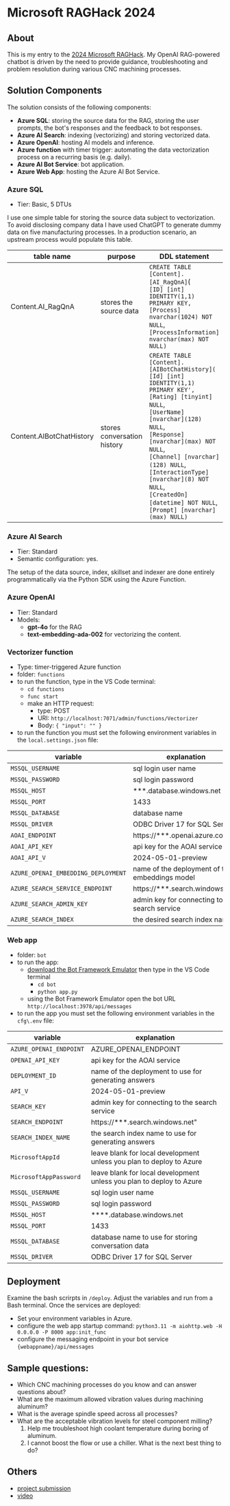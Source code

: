 # Microsoft RAGHack 2024

## About

This is my entry to the [2024 Microsoft RAGHack](https://techcommunity.microsoft.com/t5/educator-developer-blog/raghack-free-global-hackathon-sept-3rd-13th-2024/ba-p/4217191https://techcommunity.microsoft.com/t5/educator-developer-blog/raghack-free-global-hackathon-sept-3rd-13th-2024/ba-p/4217191). My OpenAI RAG-powered chatbot is driven by the need to provide guidance, troubleshooting and problem resolution during various CNC machining processes.

## Solution Components

The solution consists of the following components:

- **Azure SQL**: storing the source data for the RAG, storing the user prompts, the bot's responses and the feedback to bot responses. 
- **Azure AI Search**: indexing (vectorizing) and storing vectorized data.
- **Azure OpenAI**: hosting AI models and inference.
- **Azure function** with timer trigger: automating the data vectorization process on a recurring basis (e.g. daily).
- **Azure AI Bot Service**: bot application.
- **Azure Web App**: hosting the  Azure AI Bot Service.

### Azure SQL

- Tier: Basic, 5 DTUs

I use one simple table for storing the source data subject to vectorization. To avoid disclosing company data I have used ChatGPT to generate dummy data on five manufacturing processes. In a production scenario, an upstream process would populate this table. 

| table name | purpose | DDL statement |
|------------|----------|---------------|
| Content.AI_RagQnA| stores the source data | `CREATE TABLE [Content].[AI_RagQnA]`(<br> `[ID] [int] IDENTITY(1,1) PRIMARY KEY,`<br />`[Process] nvarchar(1024) NOT NULL`,<br />`[ProcessInformation] nvarchar(max) NOT NULL)`| 
| Content.AIBotChatHistory | stores conversation history | `CREATE TABLE [Content].[AIBotChatHistory](`<br>`[Id] [int] IDENTITY(1,1) PRIMARY KEY',`<br>`[Rating] [tinyint] NULL`,<br>`[UserName] [nvarchar](128) NULL`,<br>`[Response] [nvarchar](max) NOT NULL`,<br>`[Channel] [nvarchar](128) NULL`,<br>`[InteractionType] [nvarchar](8) NOT NULL`,<br>`[CreatedOn] [datetime] NOT NULL`,<br>`[Prompt] [nvarchar](max) NULL)`

### Azure AI Search

- Tier: Standard 
- Semantic configuration: yes. 

The setup of the data source, index, skillset and indexer are done entirely programmatically via the Python SDK using the Azure Function. 

### Azure OpenAI

- Tier: Standard
- Models:
    - **gpt-4o** for the RAG
    - **text-embedding-ada-002** for vectorizing the content. 

### Vectorizer function

- Type: timer-triggered Azure function
- folder: `functions`
- to run the function, type in the VS Code terminal: 
    - `cd functions`
    - `func start`
    - make an HTTP request:
        - type: POST
        - URI: `http://localhost:7071/admin/functions/Vectorizer`
        - Body: `{ "input": "" }`
- to run the function you must set the following environment variables in the `local.settings.json` file:

| variable | explanation |
|---|---|
| `MSSQL_USERNAME`| sql login user name |
| `MSSQL_PASSWORD`| sql login password |
| `MSSQL_HOST`| ***.database.windows.net |
| `MSSQL_PORT` | 1433 |
| `MSSQL_DATABASE` | database name |
| `MSSQL_DRIVER` | ODBC Driver 17 for SQL Server|
| `AOAI_ENDPOINT` | https://***.openai.azure.com/ |
| `AOAI_API_KEY`| api key for the AOAI service |,
| `AOAI_API_V` | 2024-05-01-preview |
| `AZURE_OPENAI_EMBEDDING_DEPLOYMENT` | name of the deployment of the embeddings model |
| `AZURE_SEARCH_SERVICE_ENDPOINT` | https://***.search.windows.net" |
| `AZURE_SEARCH_ADMIN_KEY` | admin key for connecting to the search service |
| `AZURE_SEARCH_INDEX` | the desired search index name | 

### Web app 

- folder: `bot`
- to run the app: 
    - [download the Bot Framework Emulator](https://learn.microsoft.com/en-us/azure/bot-service/bot-service-debug-emulator?view=azure-bot-service-4.0&tabs=python) then type in the VS Code terminal
        - `cd bot`
        - `python app.py`
    - using the Bot Framework Emulator open the bot URL `http://localhost:3978/api/messages`
- to run the app you must set the following environment variables in the `cfg\.env` file:

| variable | explanation |
|---|---|
| `AZURE_OPENAI_ENDPOINT`| AZURE_OPENAI_ENDPOINT|
| `OPENAI_API_KEY`| api key for the AOAI service |
| `DEPLOYMENT_ID` | name of the deployment to use for generating answers |
| `API_V` | 2024-05-01-preview |
| `SEARCH_KEY` | admin key for connecting to the search service |
| `SEARCH_ENDPOINT` | https://***.search.windows.net" |
| `SEARCH_INDEX_NAME` | the search index name to use for generating answers | 
| `MicrosoftAppId` | leave blank for local development unless you plan to deploy to Azure |
| `MicrosoftAppPassword` | leave blank for local development unless you plan to deploy to Azure |
| `MSSQL_USERNAME`| sql login user name |
| `MSSQL_PASSWORD`| sql login password |
| `MSSQL_HOST`| ****.database.windows.net |
| `MSSQL_PORT` | 1433 |
| `MSSQL_DATABASE` | database name to use for storing conversation data|
| `MSSQL_DRIVER` | ODBC Driver 17 for SQL Server|

## Deployment 

Examine the bash scrirpts in `/deploy`. Adjust the variables and run from a Bash terminal. 
Once the services are deployed:
- Set your environment variables in Azure.
- configure the web app startup command: `python3.11 -m aiohttp.web -H 0.0.0.0 -P 8000 app:init_func`
- configure the messaging endpoint in your bot service `{webappname}/api/messages`

## Sample questions:

- Which CNC machining processes do you know and can answer questions about?
- What are the maximum allowed vibration values during machining aluminum?
- What is the average spindle speed across all processes?
- What are the acceptable vibration levels for steel component milling?
    1. Help me troubleshoot high coolant temperature during boring of aluminum.
    2. I cannot boost the flow or use a chiller. What is the next best thing to do?

## Others

- [project submission](https://github.com/microsoft/RAG_Hack/issues/58)
- [video](https://www.youtube.com/watch?v=GN0SccxbpjI)